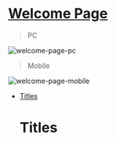 [Welcome Page](#https://iamodh.github.io/welcome-page/)
=

> PC

![welcome-page-pc](https://github.com/iamodh/welcome-page/assets/68431235/accc657b-685a-43f1-a93c-adc17fea82b8)

> Mobile

![welcome-page-mobile](https://github.com/iamodh/welcome-page/assets/68431235/5de33bbd-1ddc-4aee-a754-c6bb35d0fd7a)


- [Titles](#titles)

  # Titles
